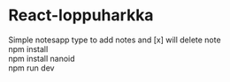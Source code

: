 # React-loppuharkka
Simple notesapp type to add notes and [x] will delete note<br />
npm install <br />
npm install nanoid <br />
npm run dev <br />
